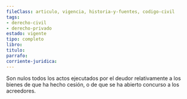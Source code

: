 ```yaml
---
fileClass: articulo, vigencia, historia-y-fuentes, codigo-civil
tags:
- derecho-civil
- derecho-privado
estado: vigente
tipo: completo
libro:
titulo:
parrafo:
corriente-juridica:
---
```

Son nulos todos los actos ejecutados por el deudor relativamente a los bienes de que ha hecho cesión, o de que se ha abierto concurso a los acreedores.